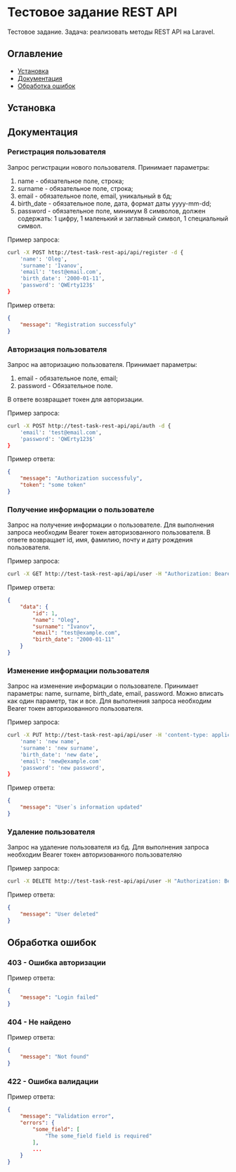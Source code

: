 # Тестовое задание REST API

Тестовое задание. Задача: реализовать методы REST API на Laravel.

## Оглавление

-   [Установка](#установка)
-   [Документация](#документация)
-   [Обработка ошибок](#обработка-ошибок)

## Установка

<!-- ### Установка на OpenServer

1. Скопируйте проект с репозитория
2. Перейдите в папку проекта
3. Установите зависимости -->

## Документация

### Регистрация пользователя

Запрос регистрации нового пользователя. Принимает параметры:

1.  name - обязательное поле, строка;
2.  surname - обязательное поле, строка;
3.  email - обязательное поле, email, уникальный в бд;
4.  birth_date - обязательное поле, дата, формат даты yyyy-mm-dd;
5.  password - обязательное поле, минимум 8 символов, должен содержать: 1 цифру, 1 маленький и заглавный символ, 1 специальный символ.

Пример запроса:

```sh
curl -X POST http://test-task-rest-api/api/register -d {
    'name': 'Oleg',
    'surname': 'Ivanov',
    'email': 'test@email.com',
    'birth_date': '2000-01-11',
    'password': 'QWErty123$'
}
```

Пример ответа:

```json
{
    "message": "Registration successfuly"
}
```

### Авторизация пользователя

Запрос на авторизацию пользователя. Принимает параметры:

1.  email - обязательное поле, email;
2.  password - Обязательное поле.

В ответе возвращает токен для авторизации.

Пример запроса:

```sh
curl -X POST http://test-task-rest-api/api/auth -d {
    'email': 'test@email.com',
    'password': 'QWErty123$'
}
```

Пример ответа:

```json
{
    "message": "Authorization successfuly",
    "token": "some token"
}
```

### Получение информации о пользователе

Запрос на получение информации о пользователе. Для выполнения запроса необходим Bearer токен авторизованного пользователя.
В ответе возвращает id, имя, фамилию, почту и дату рождения пользователя.

Пример запроса:

```sh
curl -X GET http://test-task-rest-api/api/user -H "Authorization: Bearer <ACCESS_TOKEN>"
```

Пример ответа:

```json
{
    "data": {
        "id": 1,
        "name": "Oleg",
        "surname": "Ivanov",
        "email": "test@example.com",
        "birth_date": "2000-01-11"
    }
}
```

### Изменение информации пользователя

Запрос на изменение информации о пользователе. Принимает параметры: name, surname, birth_date, email, password.
Можно вписать как один параметр, так и все. Для выполнения запроса необходим Bearer токен авторизованного пользователя.

Пример запроса:

```sh
curl -X PUT http://test-task-rest-api/api/user -H 'content-type: application/x-www-form-urlencoded' -H "Authorization: Bearer <ACCESS_TOKEN>" -d {
    'name': 'new name',
    'surname': 'new surname',
    'birth_date': 'new date',
    'email': 'new@example.com'
    'password': 'new password',
}
```

Пример ответа:

```json
{
    "message": "User`s information updated"
}
```

### Удаление пользователя

Запрос на удаление пользователя из бд. Для выполнения запроса необходим Bearer токен авторизованного пользователяю

Пример запроса:

```sh
curl -X DELETE http://test-task-rest-api/api/user -H "Authorization: Bearer <ACCESS_TOKEN>"
```

Пример ответа:

```json
{
    "message": "User deleted"
}
```

## Обработка ошибок

### 403 - Ошибка авторизации

Пример ответа:

```json
{
    "message": "Login failed"
}
```

### 404 - Не найдено

Пример ответа:

```json
{
    "message": "Not found"
}
```

### 422 - Ошибка валидации

Пример ответа:

```json
{
    "message": "Validation error",
    "errors": {
        "some_field": [
            "The some_field field is required"
        ],
        ...
    }
}
```
